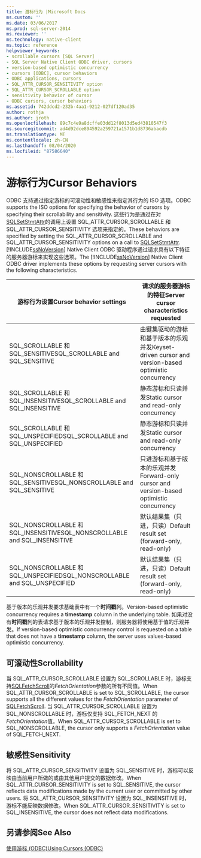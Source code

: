 ```yaml
---
title: 游标行为 |Microsoft Docs
ms.custom: ''
ms.date: 03/06/2017
ms.prod: sql-server-2014
ms.reviewer: ''
ms.technology: native-client
ms.topic: reference
helpviewer_keywords:
- scrollable cursors [SQL Server]
- SQL Server Native Client ODBC driver, cursors
- version-based optimistic concurrency
- cursors [ODBC], cursor behaviors
- ODBC applications, cursors
- SQL_ATTR_CURSOR_SENSITIVITY option
- SQL_ATTR_CURSOR_SCROLLABLE option
- sensitivity behavior of cursor
- ODBC cursors, cursor behaviors
ms.assetid: 742ddcd2-232b-4aa1-9212-027df120ad35
author: rothja
ms.author: jroth
ms.openlocfilehash: 89c7c4e9a8dcffe03dd12f8013d5ed43810547f3
ms.sourcegitcommit: ad4d92dce894592a259721a1571b1d8736abacdb
ms.translationtype: MT
ms.contentlocale: zh-CN
ms.lasthandoff: 08/04/2020
ms.locfileid: "87586640"
---
```

# <a name="cursor-behaviors"></a><span data-ttu-id="4728f-102">游标行为</span><span class="sxs-lookup"><span data-stu-id="4728f-102">Cursor Behaviors</span></span>
  <span data-ttu-id="4728f-103">ODBC 支持通过指定游标的可滚动性和敏感性来指定其行为的 ISO 选项。</span><span class="sxs-lookup"><span data-stu-id="4728f-103">ODBC supports the ISO options for specifying the behavior of cursors by specifying their scrollability and sensitivity.</span></span> <span data-ttu-id="4728f-104">这些行为是通过在对[SQLSetStmtAttr](../native-client-odbc-api/sqlsetstmtattr.md)的调用上设置 SQL_ATTR_CURSOR_SCROLLABLE 和 SQL_ATTR_CURSOR_SENSITIVITY 选项来指定的。</span><span class="sxs-lookup"><span data-stu-id="4728f-104">These behaviors are specified by setting the SQL_ATTR_CURSOR_SCROLLABLE and SQL_ATTR_CURSOR_SENSITIVITY options on a call to [SQLSetStmtAttr](../native-client-odbc-api/sqlsetstmtattr.md).</span></span> <span data-ttu-id="4728f-105">[!INCLUDE[ssNoVersion](../../includes/ssnoversion-md.md)] Native Client ODBC 驱动程序通过请求具有以下特征的服务器游标来实现这些选项。</span><span class="sxs-lookup"><span data-stu-id="4728f-105">The [!INCLUDE[ssNoVersion](../../includes/ssnoversion-md.md)] Native Client ODBC driver implements these options by requesting server cursors with the following characteristics.</span></span>  
  
|<span data-ttu-id="4728f-106">游标行为设置</span><span class="sxs-lookup"><span data-stu-id="4728f-106">Cursor behavior settings</span></span>|<span data-ttu-id="4728f-107">请求的服务器游标的特征</span><span class="sxs-lookup"><span data-stu-id="4728f-107">Server cursor characteristics requested</span></span>|  
|------------------------------|---------------------------------------------|  
|<span data-ttu-id="4728f-108">SQL_SCROLLABLE 和 SQL_SENSITIVE</span><span class="sxs-lookup"><span data-stu-id="4728f-108">SQL_SCROLLABLE and SQL_SENSITIVE</span></span>|<span data-ttu-id="4728f-109">由键集驱动的游标和基于版本的乐观并发</span><span class="sxs-lookup"><span data-stu-id="4728f-109">Keyset-driven cursor and version-based optimistic concurrency</span></span>|  
|<span data-ttu-id="4728f-110">SQL_SCROLLABLE 和 SQL_INSENSITIVE</span><span class="sxs-lookup"><span data-stu-id="4728f-110">SQL_SCROLLABLE and SQL_INSENSITIVE</span></span>|<span data-ttu-id="4728f-111">静态游标和只读并发</span><span class="sxs-lookup"><span data-stu-id="4728f-111">Static cursor and read-only concurrency</span></span>|  
|<span data-ttu-id="4728f-112">SQL_SCROLLABLE 和 SQL_UNSPECIFIED</span><span class="sxs-lookup"><span data-stu-id="4728f-112">SQL_SCROLLABLE and SQL_UNSPECIFIED</span></span>|<span data-ttu-id="4728f-113">静态游标和只读并发</span><span class="sxs-lookup"><span data-stu-id="4728f-113">Static cursor and read-only concurrency</span></span>|  
|<span data-ttu-id="4728f-114">SQL_NONSCROLLABLE 和 SQL_SENSITIVE</span><span class="sxs-lookup"><span data-stu-id="4728f-114">SQL_NONSCROLLABLE and SQL_SENSITIVE</span></span>|<span data-ttu-id="4728f-115">只进游标和基于版本的乐观并发</span><span class="sxs-lookup"><span data-stu-id="4728f-115">Forward-only cursor and version-based optimistic concurrency</span></span>|  
|<span data-ttu-id="4728f-116">SQL_NONSCROLLABLE 和 SQL_INSENSITIVE</span><span class="sxs-lookup"><span data-stu-id="4728f-116">SQL_NONSCROLLABLE and SQL_INSENSITIVE</span></span>|<span data-ttu-id="4728f-117">默认结果集（只进，只读）</span><span class="sxs-lookup"><span data-stu-id="4728f-117">Default result set (forward-only, read-only)</span></span>|  
|<span data-ttu-id="4728f-118">SQL_NONSCROLLABLE 和 SQL_UNSPECIFIED</span><span class="sxs-lookup"><span data-stu-id="4728f-118">SQL_NONSCROLLABLE and SQL_UNSPECIFIED</span></span>|<span data-ttu-id="4728f-119">默认结果集（只进，只读）</span><span class="sxs-lookup"><span data-stu-id="4728f-119">Default result set (forward-only, read-only)</span></span>|  
  
 <span data-ttu-id="4728f-120">基于版本的乐观并发要求基础表中有一个**时间戳**列。</span><span class="sxs-lookup"><span data-stu-id="4728f-120">Version-based optimistic concurrency requires a **timestamp** column in the underlying table.</span></span> <span data-ttu-id="4728f-121">如果对没有**时间戳**列的表请求基于版本的乐观并发控制，则服务器将使用基于值的乐观并发。</span><span class="sxs-lookup"><span data-stu-id="4728f-121">If version-based optimistic concurrency control is requested on a table that does not have a **timestamp** column, the server uses values-based optimistic concurrency.</span></span>  
  
## <a name="scrollability"></a><span data-ttu-id="4728f-122">可滚动性</span><span class="sxs-lookup"><span data-stu-id="4728f-122">Scrollability</span></span>  
 <span data-ttu-id="4728f-123">当 SQL_ATTR_CURSOR_SCROLLABLE 设置为 SQL_SCROLLABLE 时，游标支持[SQLFetchScroll](../native-client-odbc-api/sqlfetchscroll.md)的*FetchOrientation*参数的所有不同值。</span><span class="sxs-lookup"><span data-stu-id="4728f-123">When SQL_ATTR_CURSOR_SCROLLABLE is set to SQL_SCROLLABLE, the cursor supports all the different values for the *FetchOrientation* parameter of [SQLFetchScroll](../native-client-odbc-api/sqlfetchscroll.md).</span></span> <span data-ttu-id="4728f-124">当 SQL_ATTR_CURSOR_SCROLLABLE 设置为 SQL_NONSCROLLABLE 时，游标仅支持 SQL_FETCH_NEXT 的*FetchOrientation*值。</span><span class="sxs-lookup"><span data-stu-id="4728f-124">When SQL_ATTR_CURSOR_SCROLLABLE is set to SQL_NONSCROLLABLE, the cursor only supports a *FetchOrientation* value of SQL_FETCH_NEXT.</span></span>  
  
## <a name="sensitivity"></a><span data-ttu-id="4728f-125">敏感性</span><span class="sxs-lookup"><span data-stu-id="4728f-125">Sensitivity</span></span>  
 <span data-ttu-id="4728f-126">将 SQL_ATTR_CURSOR_SENSITIVITY 设置为 SQL_SENSITIVE 时，游标可以反映由当前用户所做的或由其他用户提交的数据修改。</span><span class="sxs-lookup"><span data-stu-id="4728f-126">When SQL_ATTR_CURSOR_SENSITIVITY is set to SQL_SENSITIVE, the cursor reflects data modifications made by the current user or committed by other users.</span></span> <span data-ttu-id="4728f-127">将 SQL_ATTR_CURSOR_SENSITIVITY 设置为 SQL_INSENSITIVE 时，游标不能反映数据修改。</span><span class="sxs-lookup"><span data-stu-id="4728f-127">When SQL_ATTR_CURSOR_SENSITIVITY is set to SQL_INSENSITIVE, the cursor does not reflect data modifications.</span></span>  
  
## <a name="see-also"></a><span data-ttu-id="4728f-128">另请参阅</span><span class="sxs-lookup"><span data-stu-id="4728f-128">See Also</span></span>  
 [<span data-ttu-id="4728f-129">使用游标 &#40;ODBC&#41;</span><span class="sxs-lookup"><span data-stu-id="4728f-129">Using Cursors &#40;ODBC&#41;</span></span>](using-cursors-odbc.md)  
  
  
